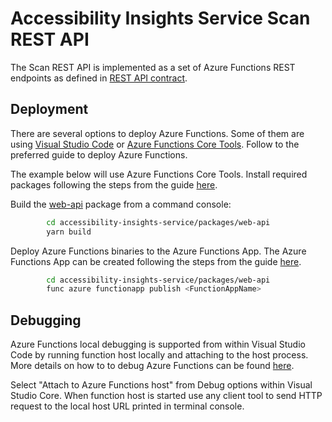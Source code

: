 <!--
Copyright (c) Microsoft Corporation. All rights reserved.
Licensed under the MIT License.
-->

# Accessibility Insights Service Scan REST API

The Scan REST API is implemented as a set of Azure Functions REST endpoints as defined in [REST API contract](https://github.com/microsoft/accessibility-insights-service/tree/master/packages/api-contracts).

## Deployment

There are several options to deploy Azure Functions. Some of them are using [Visual Studio Code](https://docs.microsoft.com/en-us/azure/azure-functions/functions-run-local#publish) or [Azure Functions Core Tools](https://docs.microsoft.com/en-us/azure/azure-functions/functions-run-local). Follow to the preferred guide to deploy Azure Functions.

The example below will use Azure Functions Core Tools. Install required packages following the steps from the guide [here](https://docs.microsoft.com/en-us/azure/azure-functions/functions-run-local#install-the-azure-functions-core-tools).

Build the [web-api](https://github.com/microsoft/accessibility-insights-service/tree/master/packages/web-api) package from a command console:

```bash
        cd accessibility-insights-service/packages/web-api
        yarn build
```

Deploy Azure Functions binaries to the Azure Functions App. The Azure Functions App can be created following the steps from the guide [here](https://docs.microsoft.com/en-us/azure/azure-functions/scripts/functions-cli-create-serverless).

```bash
        cd accessibility-insights-service/packages/web-api
        func azure functionapp publish <FunctionAppName>
```

## Debugging

Azure Functions local debugging is supported from within Visual Studio Code by running function host locally and attaching to the host process. More details on how to to debug Azure Functions can be found [here](https://docs.microsoft.com/en-us/azure/azure-functions/functions-run-local#start).

Select "Attach to Azure Functions host" from Debug options within Visual Studio Core. When function host is started use any client tool to send HTTP request to the local host URL printed in terminal console.
